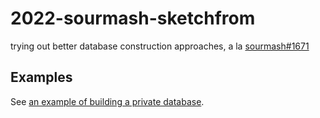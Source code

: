 # 2022-sourmash-sketchfrom

trying out better database construction approaches, a la
[sourmash#1671](https://github.com/sourmash-bio/sourmash/issues/1671)

## Examples

See [an example of building a private database](./example.private/).
